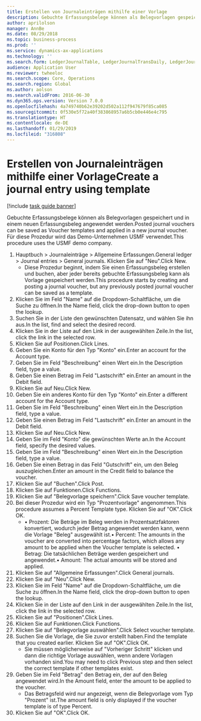 ```yaml
---
title: Erstellen von Journaleinträgen mithilfe einer Vorlage
description: Gebuchte Erfassungsbelege können als Belegvorlagen gespeichert und in einem neuen Erfassungsbeleg angewendet werden.
author: aprilolson
manager: AnnBe
ms.date: 08/29/2018
ms.topic: business-process
ms.prod: ''
ms.service: dynamics-ax-applications
ms.technology: ''
ms.search.form: LedgerJournalTable, LedgerJournalTransDaily, LedgerJournalTransVoucherTemplate
audience: Application User
ms.reviewer: twheeloc
ms.search.scope: Core, Operations
ms.search.region: Global
ms.author: aolson
ms.search.validFrom: 2016-06-30
ms.dyn365.ops.version: Version 7.0.0
ms.openlocfilehash: 4a749740b62e39202d502a112f947679f85ca085
ms.sourcegitcommit: 0f530e5f72a40f383868957a6b5cb0e446e4c795
ms.translationtype: HT
ms.contentlocale: de-DE
ms.lasthandoff: 01/29/2019
ms.locfileid: "316808"
---
```

# <a name="create-a-journal-entry-using-template"></a><span data-ttu-id="1ec4f-103">Erstellen von Journaleinträgen mithilfe einer Vorlage</span><span class="sxs-lookup"><span data-stu-id="1ec4f-103">Create a journal entry using template</span></span>

[!include [task guide banner](../../includes/task-guide-banner.md)]

<span data-ttu-id="1ec4f-104">Gebuchte Erfassungsbelege können als Belegvorlagen gespeichert und in einem neuen Erfassungsbeleg angewendet werden.</span><span class="sxs-lookup"><span data-stu-id="1ec4f-104">Posted journal vouchers can be saved as Voucher templates and applied in a new journal voucher.</span></span> <span data-ttu-id="1ec4f-105">Für diese Prozedur wird das Demo-Unternehmen USMF verwendet.</span><span class="sxs-lookup"><span data-stu-id="1ec4f-105">This procedure uses the USMF demo company.</span></span>

1. <span data-ttu-id="1ec4f-106">Hauptbuch > Journaleinträge > Allgemeine Erfassungen.</span><span class="sxs-lookup"><span data-stu-id="1ec4f-106">General ledger > Journal entries > General journals.</span></span> <span data-ttu-id="1ec4f-107">Klicken Sie auf "Neu".</span><span class="sxs-lookup"><span data-stu-id="1ec4f-107">Click New.</span></span>
    * <span data-ttu-id="1ec4f-108">Diese Prozedur beginnt, indem Sie einen Erfassungsbeleg erstellen und buchen, aber jeder bereits gebuchte Erfassungsbeleg kann als Vorlage gespeichert werden.</span><span class="sxs-lookup"><span data-stu-id="1ec4f-108">This procedure starts by creating and posting a journal voucher, but any previously posted journal voucher can be saved as a template.</span></span>  
2. <span data-ttu-id="1ec4f-109">Klicken Sie im Feld "Name" auf die Dropdown-Schaltfläche, um die Suche zu öffnen.</span><span class="sxs-lookup"><span data-stu-id="1ec4f-109">In the Name field, click the drop-down button to open the lookup.</span></span>
3. <span data-ttu-id="1ec4f-110">Suchen Sie in der Liste den gewünschten Datensatz, und wählen Sie ihn aus.</span><span class="sxs-lookup"><span data-stu-id="1ec4f-110">In the list, find and select the desired record.</span></span>
4. <span data-ttu-id="1ec4f-111">Klicken Sie in der Liste auf den Link in der ausgewählten Zeile.</span><span class="sxs-lookup"><span data-stu-id="1ec4f-111">In the list, click the link in the selected row.</span></span>
5. <span data-ttu-id="1ec4f-112">Klicken Sie auf Positionen.</span><span class="sxs-lookup"><span data-stu-id="1ec4f-112">Click Lines.</span></span>
6. <span data-ttu-id="1ec4f-113">Geben Sie ein Konto für den Typ "Konto" ein.</span><span class="sxs-lookup"><span data-stu-id="1ec4f-113">Enter an account for the Account type.</span></span>
7. <span data-ttu-id="1ec4f-114">Geben Sie im Feld "Beschreibung" einen Wert ein.</span><span class="sxs-lookup"><span data-stu-id="1ec4f-114">In the Description field, type a value.</span></span>
8. <span data-ttu-id="1ec4f-115">Geben Sie einen Betrag im Feld "Lastschrift" ein.</span><span class="sxs-lookup"><span data-stu-id="1ec4f-115">Enter an amount in the Debit field.</span></span>
9. <span data-ttu-id="1ec4f-116">Klicken Sie auf Neu.</span><span class="sxs-lookup"><span data-stu-id="1ec4f-116">Click New.</span></span>
10. <span data-ttu-id="1ec4f-117">Geben Sie ein anderes Konto für den Typ "Konto" ein.</span><span class="sxs-lookup"><span data-stu-id="1ec4f-117">Enter a different account for the Account type.</span></span>
11. <span data-ttu-id="1ec4f-118">Geben Sie im Feld "Beschreibung" einen Wert ein.</span><span class="sxs-lookup"><span data-stu-id="1ec4f-118">In the Description field, type a value.</span></span>
12. <span data-ttu-id="1ec4f-119">Geben Sie einen Betrag im Feld "Lastschrift" ein.</span><span class="sxs-lookup"><span data-stu-id="1ec4f-119">Enter an amount in the Debit field.</span></span>
13. <span data-ttu-id="1ec4f-120">Klicken Sie auf Neu.</span><span class="sxs-lookup"><span data-stu-id="1ec4f-120">Click New.</span></span>
14. <span data-ttu-id="1ec4f-121">Geben Sie im Feld "Konto" die gewünschten Werte an.</span><span class="sxs-lookup"><span data-stu-id="1ec4f-121">In the Account field, specify the desired values.</span></span>
15. <span data-ttu-id="1ec4f-122">Geben Sie im Feld "Beschreibung" einen Wert ein.</span><span class="sxs-lookup"><span data-stu-id="1ec4f-122">In the Description field, type a value.</span></span>
16. <span data-ttu-id="1ec4f-123">Geben Sie einen Betrag in das Feld "Gutschrift" ein, um den Beleg auszugleichen.</span><span class="sxs-lookup"><span data-stu-id="1ec4f-123">Enter an amount in the Credit field to balance the voucher.</span></span>
17. <span data-ttu-id="1ec4f-124">Klicken Sie auf "Buchen".</span><span class="sxs-lookup"><span data-stu-id="1ec4f-124">Click Post.</span></span>
18. <span data-ttu-id="1ec4f-125">Klicken Sie auf Funktionen.</span><span class="sxs-lookup"><span data-stu-id="1ec4f-125">Click Functions.</span></span>
19. <span data-ttu-id="1ec4f-126">Klicken Sie auf "Belegvorlage speichern".</span><span class="sxs-lookup"><span data-stu-id="1ec4f-126">Click Save voucher template.</span></span>
20. <span data-ttu-id="1ec4f-127">Bei dieser Prozedur wird ein Typ "Prozentvorlage" angenommen.</span><span class="sxs-lookup"><span data-stu-id="1ec4f-127">This procedure assumes a Percent Template type.</span></span> <span data-ttu-id="1ec4f-128">Klicken Sie auf "OK".</span><span class="sxs-lookup"><span data-stu-id="1ec4f-128">Click OK.</span></span>
    * <span data-ttu-id="1ec4f-129">• Prozent: Die Beträge im Beleg werden in Prozentsatzfaktoren konvertiert, wodurch jeder Betrag angewendet werden kann, wenn die Vorlage "Beleg" ausgewählt ist.</span><span class="sxs-lookup"><span data-stu-id="1ec4f-129">• Percent: The amounts in the voucher are converted into percentage factors, which allows any amount to be applied when the Voucher template is selected.</span></span>  <span data-ttu-id="1ec4f-130">• Betrag: Die tatsächlichen Beträge werden gespeichert und angewendet.</span><span class="sxs-lookup"><span data-stu-id="1ec4f-130">• Amount: The actual amounts will be stored and applied.</span></span>  
21. <span data-ttu-id="1ec4f-131">Klicken Sie auf "Allgemeine Erfassungen".</span><span class="sxs-lookup"><span data-stu-id="1ec4f-131">Click General journals.</span></span>
22. <span data-ttu-id="1ec4f-132">Klicken Sie auf "Neu".</span><span class="sxs-lookup"><span data-stu-id="1ec4f-132">Click New.</span></span>
23. <span data-ttu-id="1ec4f-133">Klicken Sie im Feld "Name" auf die Dropdown-Schaltfläche, um die Suche zu öffnen.</span><span class="sxs-lookup"><span data-stu-id="1ec4f-133">In the Name field, click the drop-down button to open the lookup.</span></span>
24. <span data-ttu-id="1ec4f-134">Klicken Sie in der Liste auf den Link in der ausgewählten Zeile.</span><span class="sxs-lookup"><span data-stu-id="1ec4f-134">In the list, click the link in the selected row.</span></span>
25. <span data-ttu-id="1ec4f-135">Klicken Sie auf "Positionen".</span><span class="sxs-lookup"><span data-stu-id="1ec4f-135">Click Lines.</span></span>
26. <span data-ttu-id="1ec4f-136">Klicken Sie auf Funktionen.</span><span class="sxs-lookup"><span data-stu-id="1ec4f-136">Click Functions.</span></span>
27. <span data-ttu-id="1ec4f-137">Klicken Sie auf "Belegvorlage auswählen".</span><span class="sxs-lookup"><span data-stu-id="1ec4f-137">Click Select voucher template.</span></span>
28. <span data-ttu-id="1ec4f-138">Suchen Sie die Vorlage, die Sie zuvor erstellt haben.</span><span class="sxs-lookup"><span data-stu-id="1ec4f-138">Find the template that you created earlier.</span></span> <span data-ttu-id="1ec4f-139">Klicken Sie auf "OK".</span><span class="sxs-lookup"><span data-stu-id="1ec4f-139">Click OK.</span></span>
    * <span data-ttu-id="1ec4f-140">Sie müssen möglicherweise auf "Vorheriger Schritt" klicken und dann die richtige Vorlage auswählen, wenn andere Vorlagen vorhanden sind.</span><span class="sxs-lookup"><span data-stu-id="1ec4f-140">You may need to click Previous step and then select the correct template if other templates exist.</span></span>  
29. <span data-ttu-id="1ec4f-141">Geben Sie im Feld "Betrag" den Betrag ein, der auf den Beleg angewendet wird.</span><span class="sxs-lookup"><span data-stu-id="1ec4f-141">In the Amount field, enter the amount to be applied to the voucher.</span></span>
    * <span data-ttu-id="1ec4f-142">Das Betragsfeld wird nur angezeigt, wenn die Belegvorlage vom Typ "Prozent" ist.</span><span class="sxs-lookup"><span data-stu-id="1ec4f-142">The amount field is only displayed if the voucher template is of type Percent.</span></span>  
30. <span data-ttu-id="1ec4f-143">Klicken Sie auf "OK".</span><span class="sxs-lookup"><span data-stu-id="1ec4f-143">Click OK.</span></span>

